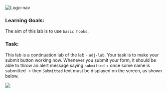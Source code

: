 ![Logo-nav](https://s3.ap-south-1.amazonaws.com/kalvi-education.github.io/front-end-web-development/Kalvium-Logo.png)

### Learning Goals:
The aim of this lab is to use `basic hooks`.

### Task:
This lab is a continuation lab of the lab - `adj-lab`.
Your task is to make your submit button working now.
Whenever you submit your form, it should be able to throw an alert message saying `submitted` + once some name is submitted -> then `Submitted` text must be displayed on the screen, as shown below.

![](https://s3.ap-south-1.amazonaws.com/kalvi-education.github.io/front-end-web-development/hooks-adj-react.gif)
